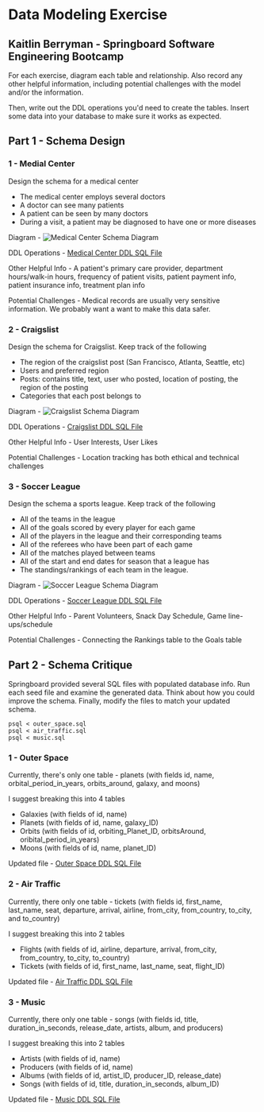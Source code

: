 # Data Modeling Exercise
## Kaitlin Berryman - Springboard Software Engineering Bootcamp
For each exercise, diagram each table and relationship. Also record any other helpful information, including potential challenges with the model and/or the information.

Then, write out the DDL operations you'd need to create the tables. Insert some data into your database to make sure it works as expected.

## Part 1 - Schema Design
### 1 - Medial Center
Design the schema for a medical center
- The medical center employs several doctors
- A doctor can see many patients
- A patient can be seen by many doctors
- During a visit, a patient may be diagnosed to have one or more diseases

Diagram - ![Medical Center Schema Diagram](./pics/medical_center_schema.png)

DDL Operations - [Medical Center DDL SQL File](./medical_center.sql)

Other Helpful Info - A patient's primary care provider, department hours/walk-in hours, frequency of patient visits, patient payment info, patient insurance info, treatment plan info

Potential Challenges - Medical records are usually very sensitive information. We probably want a want to make this data safer.

### 2 - Craigslist
Design the schema for Craigslist. Keep track of the following
- The region of the craigslist post (San Francisco, Atlanta, Seattle, etc)
- Users and preferred region
- Posts: contains title, text, user who posted, location of posting, the region of the posting
- Categories that each post belongs to

Diagram - ![Craigslist Schema Diagram](./pics/craigslistschema.png)

DDL Operations - [Craigslist DDL SQL File](./craigslist.sql)

Other Helpful Info - User Interests, User Likes

Potential Challenges - Location tracking has both ethical and technical challenges


### 3 - Soccer League
Design the schema a sports league. Keep track of the following
- All of the teams in the league
- All of the goals scored by every player for each game
- All of the players in the league and their corresponding teams
- All of the referees who have been part of each game
- All of the matches played between teams
- All of the start and end dates for season that a league has
- The standings/rankings of each team in the league.


Diagram - ![Soccer League Schema Diagram](./pics/soccer_league_schema.png)

DDL Operations - [Soccer League DDL SQL File](./soccer_league.sql)

Other Helpful Info - Parent Volunteers, Snack Day Schedule, Game line-ups/schedule

Potential Challenges - Connecting the Rankings table to the Goals table

## Part 2 - Schema Critique
Springboard provided several SQL files with populated database info. Run each seed file and examine the generated data.
Think about how you could improve the schema. Finally, modify the files to match your updated schema.

    psql < outer_space.sql
    psql < air_traffic.sql
    psql < music.sql

 
### 1 - Outer Space

Currently, there's only one table - planets (with fields id, name, orbital_period_in_years, orbits_around, galaxy, and moons) 

I suggest breaking this into 4 tables 
 * Galaxies (with fields of id, name)
 * Planets (with fields of id, name, galaxy_ID)
 * Orbits (with fields of id, orbiting_Planet_ID, orbitsAround, oribital_period_in_years)
 * Moons (with fields of id, name, planet_ID)


Updated file - [Outer Space DDL SQL File](./outer_space.sql)

### 2 - Air Traffic

Currently, there only one table - tickets (with fields id, first_name, last_name, seat, departure, arrival, airline, from_city, from_country, to_city, and to_country)

I suggest breaking this into 2 tables 
 * Flights (with fields of id, airline, departure, arrival, from_city, from_country, to_city, to_country)
 * Tickets (with fields of id, first_name, last_name, seat, flight_ID)  

Updated file - [Air Traffic DDL SQL File](./air_traffic.sql)

### 3 - Music

Currently, there only one table - songs (with fields id, title, duration_in_seconds, release_date, artists, album, and producers)

I suggest breaking this into 2 tables 
 * Artists (with fields of id, name)
 * Producers (with fields of id, name)
 * Albums (with fields of id, artist_ID, producer_ID, release_date)
 * Songs (with fields of id, title, duration_in_seconds, album_ID)

Updated file - [Music DDL SQL File](./music.sql)
